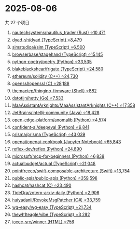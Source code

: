 # 2025-08-06

共 27 个项目

<!-- BEGIN GITHUB -->
<!-- 最后更新时间 2025-08-06 19:09:39 +0800 -->
1. [nautechsystems/nautilus_trader (Rust) ⭐10,471](https://github.com/nautechsystems/nautilus_trader)
1. [dyad-sh/dyad (TypeScript) ⭐8,479](https://github.com/dyad-sh/dyad)
1. [simstudioai/sim (TypeScript) ⭐6,500](https://github.com/simstudioai/sim)
1. [browserbase/stagehand (TypeScript) ⭐15,145](https://github.com/browserbase/stagehand)
1. [python-poetry/poetry (Python) ⭐33,535](https://github.com/python-poetry/poetry)
1. [blakeblackshear/frigate (TypeScript) ⭐24,580](https://github.com/blakeblackshear/frigate)
1. [ethereum/solidity (C++) ⭐24,730](https://github.com/ethereum/solidity)
1. [openssl/openssl (C) ⭐28,189](https://github.com/openssl/openssl)
1. [themactep/thingino-firmware (Shell) ⭐882](https://github.com/themactep/thingino-firmware)
1. [dstotijn/hetty (Go) ⭐7,533](https://github.com/dstotijn/hetty)
1. [MaaAssistantArknights/MaaAssistantArknights (C++) ⭐17,358](https://github.com/MaaAssistantArknights/MaaAssistantArknights)
1. [JetBrains/intellij-community (Java) ⭐18,428](https://github.com/JetBrains/intellij-community)
1. [open-edge-platform/anomalib (Python) ⭐4,574](https://github.com/open-edge-platform/anomalib)
1. [confident-ai/deepeval (Python) ⭐9,841](https://github.com/confident-ai/deepeval)
1. [prisma/prisma (TypeScript) ⭐43,039](https://github.com/prisma/prisma)
1. [openai/openai-cookbook (Jupyter Notebook) ⭐65,843](https://github.com/openai/openai-cookbook)
1. [reflex-dev/reflex (Python) ⭐24,890](https://github.com/reflex-dev/reflex)
1. [microsoft/mcp-for-beginners (Python) ⭐6,838](https://github.com/microsoft/mcp-for-beginners)
1. [actualbudget/actual (TypeScript) ⭐21,048](https://github.com/actualbudget/actual)
1. [pointfreeco/swift-composable-architecture (Swift) ⭐13,754](https://github.com/pointfreeco/swift-composable-architecture)
1. [public-apis/public-apis (Python) ⭐359,598](https://github.com/public-apis/public-apis)
1. [hashcat/hashcat (C) ⭐23,490](https://github.com/hashcat/hashcat)
1. [TideDra/zotero-arxiv-daily (Python) ⭐2,906](https://github.com/TideDra/zotero-arxiv-daily)
1. [huiyadanli/RevokeMsgPatcher (C#) ⭐33,759](https://github.com/huiyadanli/RevokeMsgPatcher)
1. [wg-easy/wg-easy (TypeScript) ⭐21,734](https://github.com/wg-easy/wg-easy)
1. [thewh1teagle/vibe (TypeScript) ⭐3,282](https://github.com/thewh1teagle/vibe)
1. [ioccc-src/winner (HTML) ⭐756](https://github.com/ioccc-src/winner)
<!-- END GITHUB -->